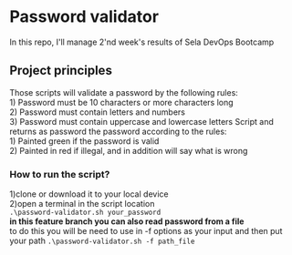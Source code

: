 <H1>Password validator</h1>
In this repo, I'll manage 2'nd week's results of Sela DevOps Bootcamp

<H2>Project principles</H2>
Those scripts will validate a password by the following rules:<br>
1) Password must be 10 characters or more characters long <br>
2) Password must contain letters and numbers<br>
3) Password must contain uppercase and lowercase letters
Script and returns as password the password according to the rules: <br>
1) Painted green if the password is valid <br>
2) Painted in red if illegal, and in addition will say what is wrong <br>

<H3>How to run the script? </h3>
1)clone or download it to your local device <br>
2)open a terminal in the script location<br>
<code>.\password-validator.sh your_password </code><br>
<B>in this feature branch you can also read password from a file</B><br>
to do this you will be need to use in -f options as your input and then put your path
<code>.\password-validator.sh -f path_file </code><br>
